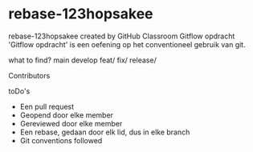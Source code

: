# rebase-123hopsakee
rebase-123hopsakee created by GitHub Classroom
Gitflow opdracht
'Gitflow opdracht' is een oefening op het conventioneel gebruik van git.

what to find?
main develop feat/ fix/ release/

Contributors


toDo's
- Een pull request
- Geopend door elke member
- Gereviewed door elke member
- Een rebase, gedaan door elk lid, dus in elke branch
- Git conventions followed
